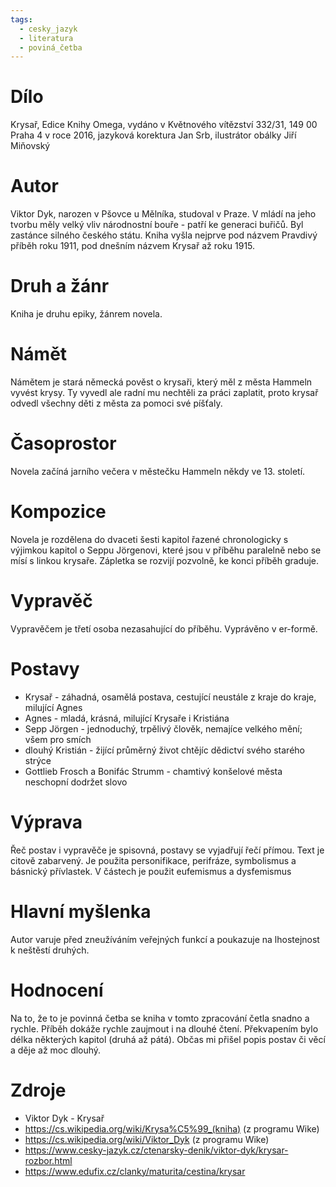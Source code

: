 ```yaml
---
tags:
  - cesky_jazyk
  - literatura
  - poviná_četba
---
```

# Dílo
Krysař, Edice Knihy Omega, vydáno v Květnového vítězství 332/31, 149 00 Praha 4 v roce 2016, jazyková korektura Jan Srb, ilustrátor obálky Jiří Miňovský

# Autor
Viktor Dyk, narozen v Pšovce u Mělníka, studoval v Praze. V mládí na jeho tvorbu měly velký vliv národnostní bouře - patří ke generaci buřičů. Byl zastánce silného českého státu. Kniha vyšla nejprve pod názvem Pravdivý příběh roku 1911, pod dnešním názvem Krysař až roku 1915.

# Druh a žánr
Kniha je druhu epiky, žánrem novela.

# Námět
Námětem je stará německá pověst o krysaři, který měl z města Hammeln vyvést krysy. Ty vyvedl ale radní mu nechtěli za práci zaplatit, proto krysař odvedl všechny děti z města za pomoci své píšťaly.

# Časoprostor
Novela začíná jarního večera v městečku Hammeln někdy ve 13. století.

# Kompozice
Novela je rozdělena do dvaceti šesti kapitol řazené chronologicky s výjimkou kapitol o Seppu Jörgenovi, které jsou v příběhu paralelně nebo se mísí s linkou krysaře. Zápletka se rozvijí pozvolně, ke konci příběh graduje.

# Vypravěč
Vypravěčem je třetí osoba nezasahující do příběhu. Vyprávěno v er-formě.

# Postavy
* Krysař - záhadná, osamělá postava, cestující neustále z kraje do kraje, milující Agnes
* Agnes - mladá, krásná, milující Krysaře i Kristiána
* Sepp Jörgen - jednoduchý, trpělivý člověk, nemajíce velkého mění; všem pro smích
* dlouhý Kristián - žijící průměrný život chtějíc dědictví svého starého strýce
* Gottlieb Frosch a Bonifác Strumm - chamtivý konšelové města neschopní dodržet slovo

# Výprava
Řeč postav i vypravěče je spisovná, postavy se vyjadřují řečí přímou. Text je citově zabarvený. Je použita personifikace, perifráze, symbolismus a básnický přívlastek. V částech je použit eufemismus a dysfemismus

# Hlavní myšlenka
Autor varuje před zneužíváním veřejných funkcí a poukazuje na lhostejnost k neštěstí druhých.

# Hodnocení
Na to, že to je povinná četba se kniha v tomto zpracování četla snadno a rychle. Příběh dokáže rychle zaujmout i na dlouhé čtení. Překvapením bylo délka některých kapitol (druhá až pátá). Občas mi přišel popis postav či věcí a děje až moc dlouhý.

# Zdroje
* Viktor Dyk - Krysař
* https://cs.wikipedia.org/wiki/Krysa%C5%99_(kniha) (z programu Wike)
* https://cs.wikipedia.org/wiki/Viktor_Dyk (z programu Wike)
* https://www.cesky-jazyk.cz/ctenarsky-denik/viktor-dyk/krysar-rozbor.html
* https://www.edufix.cz/clanky/maturita/cestina/krysar